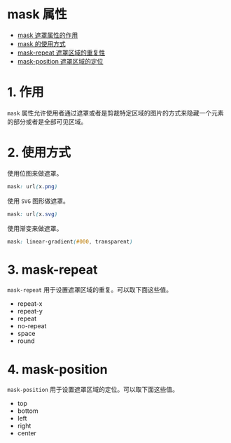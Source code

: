 # mask 属性

- [mask 遮罩属性的作用](#1-作用)
- [mask 的使用方式](#2-使用方式)
- [mask-repeat 遮罩区域的重复性](#3-mask-repeat)
- [mask-position 遮罩区域的定位](#4-mask-position)


# 1. 作用
`mask` 属性允许使用者通过遮罩或者是剪裁特定区域的图片的方式来隐藏一个元素的部分或者是全部可见区域。


# 2. 使用方式
使用位图来做遮罩。
```css
mask: url(x.png)
```

使用 `SVG` 图形做遮罩。
```css
mask: url(x.svg)
```

使用渐变来做遮罩。
```css
mask: linear-gradient(#000, transparent)
```


# 3. mask-repeat
`mask-repeat` 用于设置遮罩区域的重复。可以取下面这些值。

- repeat-x
- repeat-y
- repeat
- no-repeat
- space
- round


# 4. mask-position
`mask-position` 用于设置遮罩区域的定位。可以取下面这些值。

- top
- bottom
- left
- right
- center
